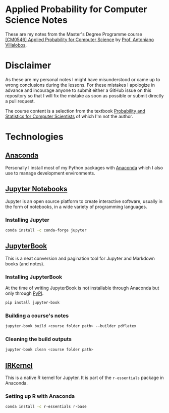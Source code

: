 # Applied Probability for Computer Science Notes
These are my notes from the Master's Degree Programme course 
[[CM0546] Applied Probability for Computer Science](https://www.unive.it/data/insegnamento/335487) 
by [Prof. Antoniano Villalobos](https://www.unive.it/data/persone/20055797).

# Disclaimer
As these are my personal notes I might have misunderstood or came up to wrong 
conclusions during the lessons. For these mistakes I apologize in advance and 
incourage anyone to submit either a GitHub issue on this repository so that 
I will fix the mistake as soon as possible or submit directly a pull request.

The course content is a selection from the textbook [Probability and Statistics for Computer Scientists](https://books.google.it/books/about/Probability_and_Statistics_for_Computer.html?id=fkDADwAAQBAJ&redir_esc=y) of
which I'm not the author.

# Technologies

## [Anaconda][anaconda-individual]
Personally I install most of my Python packages with [Anaconda][anaconda-individual] which I also use to manage development environments.

## [Jupyter Notebooks](https://jupyter.org/)
Jupyter is an open source platform to create interactive software, usually in the form of notebooks, in a wide variety of programming languages.

### Installing Jupyter
```bash
conda install -c conda-forge jupyter
```

## [JupyterBook](https://jupyterbook.org/)
This is a neat conversion and pagination tool for Jupyter and Markdown books (and notes).

### Installing JupyterBook
At the time of writing JupyterBook is not installable through Anaconda but only through [PyPI](https://pypi.org/).

```bash 
pip install jupyter-book
```

### Building a course's notes
```bash 
jupyter-book build <course folder path> --builder pdflatex
```

### Cleaning the build outputs
```bash
jupyter-book clean <course folder path>
```

## [IRKernel](https://github.com/IRkernel/IRkernel)
This is a native R kernel for Jupyter. It is part of the `r-essentials` package in Anaconda.

### Setting up R with Anaconda
```bash
conda install -c r-essentials r-base
```

[anaconda-individual]: https://www.anaconda.com/products/individual